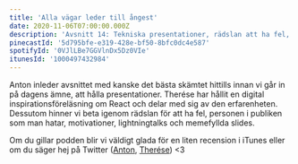 ```yaml
---
title: 'Alla vägar leder till ångest'
date: 2020-11-06T07:00:00.000Z
description: 'Avsnitt 14: Tekniska presentationer, rädslan att ha fel, personen i publiken som man hatar och mycket mer.'
pinecastId: '5d795bfe-e319-428e-bf50-8bfc0dc4e587'
spotifyId: '0VJlLBe7GGVlnDx5Dz0VIe'
itunesId: '1000497432984'
---
```


Anton inleder avsnittet med kanske det bästa skämtet hittills innan vi går in på dagens ämne, att hålla presentationer. Therése har hållit en digital inspirationsföreläsning om React och delar med sig av den erfarenheten. Dessutom hinner vi beta igenom rädslan för att ha fel, personen i publiken som man hatar, motivationer, lightningtalks och memefyllda slides.

Om du gillar podden blir vi väldigt glada för en liten recension i iTunes eller om du säger hej på Twitter ([Anton](https://twitter.com/Awnton), [Therése](https://twitter.com/tkomstadius)) <3
